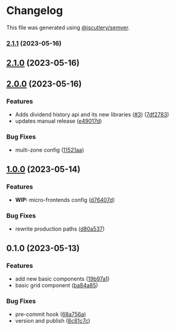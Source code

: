 # Changelog

This file was generated using [@jscutlery/semver](https://github.com/jscutlery/semver).

### [2.1.1](https://github.com/clayton-duarte/amalg/compare/stocks-public-2.1.0...stocks-public-2.1.1) (2023-05-16)

## [2.1.0](https://github.com/clayton-duarte/amalg/compare/stocks-public-2.0.0...stocks-public-2.1.0) (2023-05-16)

## [2.0.0](https://github.com/clayton-duarte/amalg/compare/stocks-public-1.0.0...stocks-public-2.0.0) (2023-05-16)

### Features

- Adds dividend history api and its new libraries ([#3](https://github.com/clayton-duarte/amalg/issues/3)) ([7df2783](https://github.com/clayton-duarte/amalg/commit/7df2783c720a51a6754af7b4fea58469b1870691))
- updates manual release ([e49017d](https://github.com/clayton-duarte/amalg/commit/e49017dd246c036617238b76153a9568f679f609))

### Bug Fixes

- multi-zone config ([11521aa](https://github.com/clayton-duarte/amalg/commit/11521aac8907452dddc54aceb5f93d9908befc46))

## [1.0.0](https://github.com/clayton-duarte/cpd/compare/stocks-public-0.1.0...stocks-public-1.0.0) (2023-05-14)

### Features

- **WIP:** micro-frontends config ([d76407d](https://github.com/clayton-duarte/cpd/commit/d76407d7932791e995a40b7a7e68eeb0c5dc1422))

### Bug Fixes

- rewrite production paths ([d80a537](https://github.com/clayton-duarte/cpd/commit/d80a537aca75847c8b66caf8d1845d20f4ee9227))

## 0.1.0 (2023-05-13)

### Features

- add new basic components ([19b97a1](https://github.com/clayton-duarte/cpd/commit/19b97a1d1af3652579d5cd7077886a6aff6d8c6b))
- basic grid component ([ba84a85](https://github.com/clayton-duarte/cpd/commit/ba84a858612394f985ee8f365925774b33e7c01a))

### Bug Fixes

- pre-commit hook ([68a756a](https://github.com/clayton-duarte/cpd/commit/68a756a9de569229a1cfc7f66ba24dfc28014c1f))
- version and publish ([8c81c7c](https://github.com/clayton-duarte/cpd/commit/8c81c7ca317c1445a248d01aa1b79a225ffeb747))
